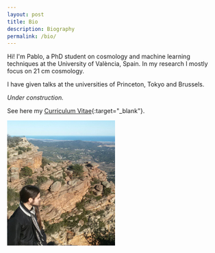 ```yaml
---
layout: post
title: Bio
description: Biography
permalink: /bio/
---
```


Hi! I'm Pablo, a PhD student on cosmology and machine learning techniques at the University of València, Spain. In my research I mostly focus on 21 cm cosmology.

I have given talks at the universities of Princeton, Tokyo and Brussels.

*Under construction.*

See here my [Curriculum Vitae](/cv.pdf){:target="_blank"}.

<img src="/images/Garbi.png" style="max-width:50%"/>
